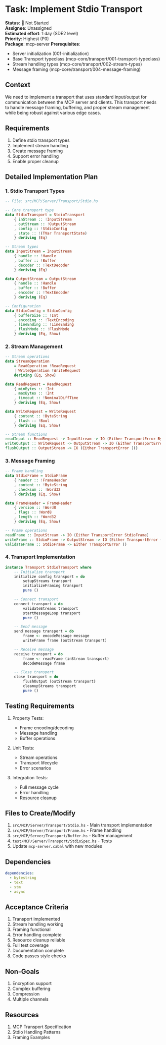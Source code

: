 # Task: Implement Stdio Transport

**Status**: 🔴 Not Started  
**Assignee**: Unassigned  
**Estimated effort**: 1 day (SDE2 level)  
**Priority**: Highest (P0)  
**Package**: mcp-server
**Prerequisites**: 
- Server initialization (001-initialization)
- Base Transport typeclass (mcp-core/transport/001-transport-typeclass)
- Stream handling types (mcp-core/transport/002-stream-types)
- Message framing (mcp-core/transport/004-message-framing)

## Context
We need to implement a transport that uses standard input/output for communication between the MCP server and clients. This transport needs to handle message framing, buffering, and proper stream management while being robust against various edge cases.

## Requirements
1. Define stdio transport types
2. Implement stream handling
3. Create message framing
4. Support error handling
5. Enable proper cleanup

## Detailed Implementation Plan

### 1. Stdio Transport Types

```haskell
-- File: src/MCP/Server/Transport/Stdio.hs

-- Core transport type
data StdioTransport = StdioTransport
    { inStream :: !InputStream
    , outStream :: !OutputStream
    , config :: !StdioConfig
    , state :: !(TVar TransportState)
    } deriving (Eq)

-- Stream types
data InputStream = InputStream
    { handle :: !Handle
    , buffer :: !Buffer
    , decoder :: !TextDecoder
    } deriving (Eq)

data OutputStream = OutputStream
    { handle :: !Handle
    , buffer :: !Buffer
    , encoder :: !TextEncoder
    } deriving (Eq)

-- Configuration
data StdioConfig = StdioConfig
    { bufferSize :: !Int
    , encoding :: !TextEncoding
    , lineEnding :: !LineEnding
    , flushMode :: !FlushMode
    } deriving (Eq, Show)
```

### 2. Stream Management

```haskell
-- Stream operations
data StreamOperation
    = ReadOperation !ReadRequest
    | WriteOperation !WriteRequest
    deriving (Eq, Show)

data ReadRequest = ReadRequest
    { minBytes :: !Int
    , maxBytes :: !Int
    , timeout :: !NominalDiffTime
    } deriving (Eq, Show)

data WriteRequest = WriteRequest
    { content :: !ByteString
    , flush :: !Bool
    } deriving (Eq, Show)

-- Stream functions
readInput :: ReadRequest -> InputStream -> IO (Either TransportError ByteString)
writeOutput :: WriteRequest -> OutputStream -> IO (Either TransportError ())
flushOutput :: OutputStream -> IO (Either TransportError ())
```

### 3. Message Framing

```haskell
-- Frame handling
data StdioFrame = StdioFrame
    { header :: !FrameHeader
    , content :: !ByteString
    , checksum :: !Word32
    } deriving (Eq, Show)

data FrameHeader = FrameHeader
    { version :: !Word8
    , flags :: !Word8
    , length :: !Word32
    } deriving (Eq, Show)

-- Frame operations
readFrame :: InputStream -> IO (Either TransportError StdioFrame)
writeFrame :: StdioFrame -> OutputStream -> IO (Either TransportError ())
validateFrame :: StdioFrame -> Either TransportError ()
```

### 4. Transport Implementation

```haskell
instance Transport StdioTransport where
    -- Initialize transport
    initialize config transport = do
        setupStreams transport
        initializeFraming transport
        pure ()

    -- Connect transport
    connect transport = do
        validateStreams transport
        startMessageLoop transport
        pure ()

    -- Send message
    send message transport = do
        frame <- encodeMessage message
        writeFrame frame (outStream transport)

    -- Receive message
    receive transport = do
        frame <- readFrame (inStream transport)
        decodeMessage frame

    -- Close transport
    close transport = do
        flushOutput (outStream transport)
        cleanupStreams transport
        pure ()
```

## Testing Requirements

1. Property Tests:
   - Frame encoding/decoding
   - Message handling
   - Buffer operations

2. Unit Tests:
   - Stream operations
   - Transport lifecycle
   - Error scenarios

3. Integration Tests:
   - Full message cycle
   - Error handling
   - Resource cleanup

## Files to Create/Modify
1. `src/MCP/Server/Transport/Stdio.hs` - Main transport implementation
2. `src/MCP/Server/Transport/Frame.hs` - Frame handling
3. `src/MCP/Server/Transport/Buffer.hs` - Buffer management
4. `test/MCP/Server/Transport/StdioSpec.hs` - Tests
5. Update `mcp-server.cabal` with new modules

## Dependencies
```yaml
dependencies:
  - bytestring
  - text
  - stm
  - async
```

## Acceptance Criteria
1. Transport implemented
2. Stream handling working
3. Framing functional
4. Error handling complete
5. Resource cleanup reliable
6. Full test coverage
7. Documentation complete
8. Code passes style checks

## Non-Goals
1. Encryption support
2. Complex buffering
3. Compression
4. Multiple channels

## Resources
1. MCP Transport Specification
2. Stdio Handling Patterns
3. Framing Examples
